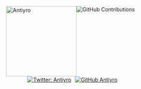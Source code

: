 <div style="display: flex; flex-direction: column; align-items: center;">
  <div style="display: flex;">
    <img src="https://i.ibb.co/0Gtgk3L/GJ-m-Zw9-X0-AAKswu.png" alt="Antiyro" width="187">
    <img src="https://github-readme-stats.vercel.app/api?username=antiyro&show_icons=true&theme=dark" alt="GitHub Contributions" style="margin-right: 10px;">
  </div>
  <div style="display: flex; align-items: center; margin-bottom: 10px;">
    <a href="https://twitter.com/antiyro" style="margin-right: 10px;">
      <img src="https://img.shields.io/twitter/follow/antiyro?style=social" alt="Twitter: Antiyro">
    </a>
    <a href="https://github.com/antiyro">
      <img src="https://img.shields.io/github/followers/antiyro?label=follow&style=social" alt="GitHub Antiyro">
    </a>
  </div>
</div>
